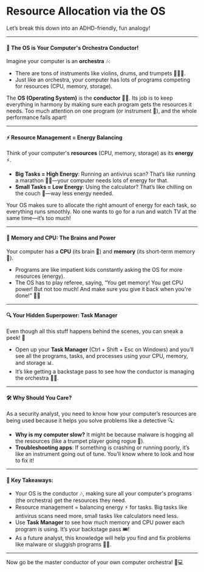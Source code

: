 # Resource Allocation via the OS

Let’s break this down into an ADHD-friendly, fun analogy!

***

#### 🎻 **The OS is Your Computer's Orchestra Conductor!**

Imagine your computer is an **orchestra** 🎶:

* There are tons of instruments like violins, drums, and trumpets 🎺🎻🥁.
* Just like an orchestra, your computer has lots of programs competing for resources (CPU, memory, storage).

The **OS (Operating System)** is the **conductor** 🧑‍🎤. Its job is to keep everything in harmony by making sure each program gets the resources it needs. Too much attention on one program (or instrument 🎷), and the whole performance falls apart!

***

#### ⚡ **Resource Management = Energy Balancing**

Think of your computer's **resources** (CPU, memory, storage) as its **energy** ⚡.

* **Big Tasks = High Energy**: Running an antivirus scan? That’s like running a marathon 🏃‍♂️—your computer needs lots of energy for that.
* **Small Tasks = Low Energy**: Using the calculator? That’s like chilling on the couch 🍿—way less energy needed.

Your OS makes sure to allocate the right amount of energy for each task, so everything runs smoothly. No one wants to go for a run and watch TV at the same time—it’s too much!

***

#### 🧠 **Memory and CPU: The Brains and Power**

Your computer has a **CPU** (its brain 🧠) and **memory** (its short-term memory 📝).

* Programs are like impatient kids constantly asking the OS for more resources (energy).
* The OS has to play referee, saying, “You get memory! You get CPU power! But not too much! And make sure you give it back when you're done!” 💼🔄

***

#### 🔍 **Your Hidden Superpower: Task Manager**

Even though all this stuff happens behind the scenes, you can sneak a peek! 👀

* Open up your **Task Manager** (Ctrl + Shift + Esc on Windows) and you’ll see all the programs, tasks, and processes using your CPU, memory, and storage 📊.
* It’s like getting a backstage pass to see how the conductor is managing the orchestra 🎤🎶.

***

#### 🛠️ **Why Should You Care?**

As a security analyst, you need to know how your computer’s resources are being used because it helps you solve problems like a detective 🔍:

* **Why is my computer slow?** It might be because malware is hogging all the resources (like a trumpet player going rogue 🎺).
* **Troubleshooting apps**: If something is crashing or running poorly, it’s like an instrument going out of tune. You’ll know where to look and how to fix it!

***

#### 🎯 **Key Takeaways:**

* Your OS is the conductor 🎶, making sure all your computer's programs (the orchestra) get the resources they need.
* Resource management = balancing energy ⚡ for tasks. Big tasks like antivirus scans need more, small tasks like calculators need less.
* Use **Task Manager** to see how much memory and CPU power each program is using. It’s your backstage pass 🎟️!
* As a future analyst, this knowledge will help you find and fix problems like malware or sluggish programs 🕵️‍♂️.

***

Now go be the master conductor of your own computer orchestra! 🎻💻
